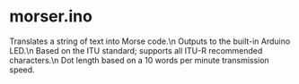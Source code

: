 ﻿# morser.ino
Translates a string of text into Morse code.\n
Outputs to the built-in Arduino LED.\n
Based on the ITU standard; supports all ITU-R recommended characters.\n
Dot length based on a 10 words per minute transmission speed.
